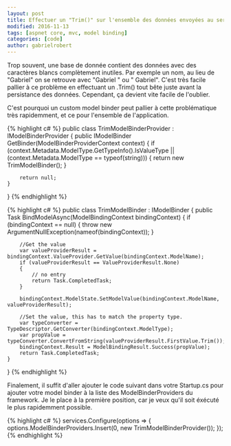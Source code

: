 ```yaml
---
layout: post
title: Effectuer un "Trim()" sur l'ensemble des données envoyées au serveur
modified: 2016-11-13
tags: [aspnet core, mvc, model binding]
categories: [code]
author: gabrielrobert
---
```


Trop souvent, une base de donnée contient des données avec des caractères blancs complètement inutiles. Par exemple un nom, au lieu de "Gabriel" on se retrouve avec "Gabriel " ou " Gabriel". C'est très facile pallier à ce problème en effectuant un .Trim() tout bête juste avant la persistance des données. Cependant, ça devient vite facile de l'oublier.

C'est pourquoi un custom model binder peut pallier à cette problématique très rapidemment, et ce pour l'ensemble de l'application.

{% highlight c# %}
public class TrimModelBinderProvider : IModelBinderProvider
{
    public IModelBinder GetBinder(ModelBinderProviderContext context)
    {
        if (context.Metadata.ModelType.GetTypeInfo().IsValueType ||
            (context.Metadata.ModelType == typeof(string)))
        {
            return new TrimModelBinder();
        }

        return null;
    }
}
{% endhighlight %}

{% highlight c# %}
public class TrimModelBinder : IModelBinder
{
    public Task BindModelAsync(ModelBindingContext bindingContext)
    {
        if (bindingContext == null)
        {
            throw new ArgumentNullException(nameof(bindingContext));
        }

        //Get the value
        var valueProviderResult = bindingContext.ValueProvider.GetValue(bindingContext.ModelName);
        if (valueProviderResult == ValueProviderResult.None)
        {
            // no entry
            return Task.CompletedTask;
        }

        bindingContext.ModelState.SetModelValue(bindingContext.ModelName, valueProviderResult);

        //Set the value, this has to match the property type.
        var typeConverter = TypeDescriptor.GetConverter(bindingContext.ModelType);
        var propValue = typeConverter.ConvertFromString(valueProviderResult.FirstValue.Trim());
        bindingContext.Result = ModelBindingResult.Success(propValue);
        return Task.CompletedTask;
    }
}
{% endhighlight %}

Finalement, il suffit d'aller ajouter le code suivant dans votre Startup.cs pour ajouter votre model binder à la liste des ModelBinderProviders du framework. Je le place à la première position, car je veux qu'il soit éxécuté le plus rapidemment possible.

{% highlight c# %}
services.Configure(options =>
{
    options.ModelBinderProviders.Insert(0, new TrimModelBinderProvider());
});
{% endhighlight %}
